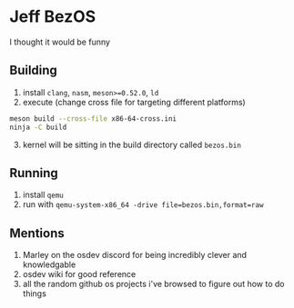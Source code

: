 # Jeff BezOS
I thought it would be funny

## Building
1. install `clang`, `nasm`, `meson>=0.52.0`, `ld`
2. execute (change cross file for targeting different platforms)
```sh
meson build --cross-file x86-64-cross.ini
ninja -C build
```
3. kernel will be sitting in the build directory called `bezos.bin`

## Running
1. install `qemu`
2. run with `qemu-system-x86_64 -drive file=bezos.bin,format=raw`

## Mentions
1. Marley on the osdev discord for being incredibly clever and knowledgable 
2. osdev wiki for good reference 
3. all the random github os projects i've browsed to figure out how to do things